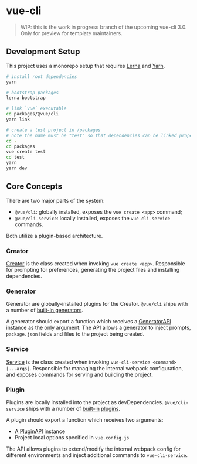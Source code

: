 # vue-cli

> WIP: this is the work in progress branch of the upcoming vue-cli 3.0.
> Only for preview for template maintainers.

## Development Setup

This project uses a monorepo setup that requires [Lerna](https://github.com/lerna/lerna) and [Yarn](https://yarnpkg.com).

``` sh
# install root dependencies
yarn

# bootstrap packages
lerna bootstrap

# link `vue` executable
cd packages/@vue/cli
yarn link

# create a test project in /packages
# note the name must be "test" so that dependencies can be linked properly
cd -
cd packages
vue create test
cd test
yarn
yarn dev
```

## Core Concepts

There are two major parts of the system:

- `@vue/cli`: globally installed, exposes the `vue create <app>` command;
- `@vue/cli-service`: locally installed, exposes the `vue-cli-service` commands.

Both utilize a plugin-based architecture.

### Creator

[Creator][1] is the class created when invoking `vue create <app>`. Responsible for prompting for preferences, generating the project files and installing dependencies.

### Generator

Generator are globally-installed plugins for the Creator. `@vue/cli` ships with a number of [built-in generators][2].

A generator should export a function which receives a [GeneratorAPI][3] instance as the only argument. The API allows a generator to inject prompts, `package.json` fields and files to the project being created.

### Service

[Service][4] is the class created when invoking `vue-cli-service <command> [...args]`. Responsible for managing the internal webpack configuration, and exposes commands for serving and building the project.

### Plugin

Plugins are locally installed into the project as devDependencies. `@vue/cli-service` ships with a number of [built-in][5] [plugins][6].

A plugin should export a function which receives two arguments:

- A [PluginAPI][7] instance
- Project local options specified in `vue.config.js`

The API allows plugins to extend/modify the internal webpack config for different environments and inject additional commands to `vue-cli-service`.

[1]: https://github.com/vuejs/vue-cli/tree/next/packages/@vue/cli/lib/Creator.js
[2]: https://github.com/vuejs/vue-cli/tree/next/packages/@vue/cli/lib/generators
[3]: https://github.com/vuejs/vue-cli/tree/next/packages/@vue/cli/lib/GeneratorAPI.js
[4]: https://github.com/vuejs/vue-cli/tree/next/packages/@vue/cli-service/lib/Service.js
[5]: https://github.com/vuejs/vue-cli/tree/next/packages/@vue/cli-service/lib/command-plugins
[6]: https://github.com/vuejs/vue-cli/tree/next/packages/@vue/cli-service/lib/config-plugins
[7]: https://github.com/vuejs/vue-cli/tree/next/packages/@vue/cli-service/lib/PluginAPI.js
